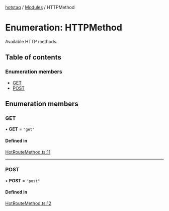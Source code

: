 [hotstaq](../README.md) / [Modules](../modules.md) / HTTPMethod

# Enumeration: HTTPMethod

Available HTTP methods.

## Table of contents

### Enumeration members

- [GET](HTTPMethod.md#get)
- [POST](HTTPMethod.md#post)

## Enumeration members

### GET

• **GET** = `"get"`

#### Defined in

[HotRouteMethod.ts:11](https://github.com/OurFreeLight/HotStaq/blob/a27c8f4/src/HotRouteMethod.ts#L11)

___

### POST

• **POST** = `"post"`

#### Defined in

[HotRouteMethod.ts:12](https://github.com/OurFreeLight/HotStaq/blob/a27c8f4/src/HotRouteMethod.ts#L12)
